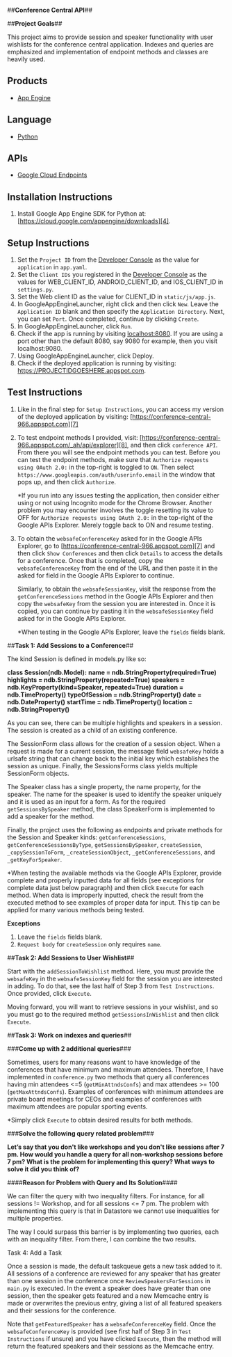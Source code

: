 ##**Conference Central API**##

##**Project Goals**##

This project aims to provide session and speaker functionality with user
wishlists for the conference central application. Indexes and queries are
emphasized and implementation of endpoint methods and classes are heavily used.

## Products
- [App Engine][1]

## Language
- [Python][2]

## APIs
- [Google Cloud Endpoints][3]

## Installation Instructions

1. Install Google App Engine SDK for Python at:
[https://cloud.google.com/appengine/downloads][4].

## Setup Instructions

1. Set the `Project ID` from the [Developer Console][5] as the value for
   `application` in `app.yaml`.
2. Set the `Client IDs` you registered in the [Developer Console][5] as the
   values for WEB_CLIENT_ID, ANDROID_CLIENT_ID, and IOS_CLIENT_ID in
   `settings.py`.
3. Set the Web client ID as the value for CLIENT_ID in `static/js/app.js`.
5. In GoogleAppEngineLauncher, right click and then click `New`. Leave the
   `Application ID` blank and then specify the `Application Directory`. Next, you
   can set `Port`. Once completed, continue by clicking `Create`.
6. In GoogleAppEngineLauncher, click `Run`.
6. Check if the app is running by visiting [localhost:8080][6]. If you are
   using a port other than the default 8080, say 9080 for example, then you
   visit localhost:9080.
7. Using GoogleAppEngineLauncher, click Deploy.
8. Check if the deployed application is running by visiting:
   https://PROJECTIDGOESHERE.appspot.com.

## Test Instructions

1. Like in the final step for `Setup Instructions`, you can access my version
   of the deployed application by visiting:
   [https://conference-central-966.appspot.com][7]
2. To test endpoint methods I provided, visit:
   [https://conference-central-966.appspot.com/_ah/api/explorer][8], and then
   click `conference API`. From there you will see the endpoint methods you can
   test. Before you can test the endpoint methods, make sure that
   `Authorize requests using OAuth 2.0:` in the top-right is toggled to `ON`.
   Then select `https://www.googleapis.com/auth/userinfo.email` in the window
   that pops up, and then click `Authorize`.

   *If you run into any issues testing the application, then consider either
   using or not using Incognito mode for the Chrome Browser. Another problem
   you may encounter involves the toggle resetting its value to OFF for
   `Authorize requests using OAuth 2.0:` in the top-right of the Google APIs
   Explorer. Merely toggle back to ON and resume testing.

3. To obtain the `websafeConferenceKey` asked for in the Google APIs Explorer,
   go to [https://conference-central-966.appspot.com][7] and then click
   `Show Conferences` and then click `Details` to access the details for a
   conference. Once that is completed, copy the `websafeConferenceKey` from the
   end of the URL and then paste it in the asked for field in the Google APIs
   Explorer to continue.

   Similarly, to obtain the `websafeSessionKey`, visit the response from the
   `getConferenceSessions` method in the Google APIs Explorer and then copy the
   `websafeKey` from the session you are interested in. Once it is copied, you
   can continue by pasting it in the `websafeSessionKey` field asked for in the
   Google APIs Explorer.

   *When testing in the Google APIs Explorer, leave the `fields` fields blank.

##**Task 1: Add Sessions to a Conference**##

The kind Session is defined in models.py like so:

**class Session(ndb.Model):**
    **name = ndb.StringProperty(required=True)**
    **highlights = ndb.StringProperty(repeated=True)**
    **speakers = ndb.KeyProperty(kind=Speaker, repeated=True)**
    **duration = ndb.TimeProperty()**
    **typeOfSession = ndb.StringProperty()**
    **date = ndb.DateProperty()**
    **startTime = ndb.TimeProperty()**
    **location = ndb.StringProperty()**

As you can see, there can be multiple highlights and speakers in a session.
The session is created as a child of an existing conference.

The SessionForm class allows for the creation of a session object. When a
request is made for a current session, the message field `websafeKey` holds a
urlsafe string that can change back to the initial key which establishes the
session as unique. Finally, the SessionsForms class yields multiple SessionForm
objects.

The Speaker class has a single property, the name property, for the speaker.
The name for the speaker is used to identify the speaker uniquely and it is
used as an input for a form. As for the required `getSessionsBySpeaker` method,
the class SpeakerForm is implemented to add a speaker for the method.

Finally, the project uses the following as endpoints and private methods for
the Session and Speaker kinds: `getConferenceSessions`,
`getConferenceSessionsByType`, `getSessionsBySpeaker`, `createSession`,
`_copySessionToForm`, `_createSessionObject`, `_getConferenceSessions`,
and `_getKeyForSpeaker`.

*When testing the available methods via the Google APIs Explorer, provide
complete and properly inputted data for all fields (see exceptions for complete
data just below paragraph) and then click `Execute` for each method. When data
is improperly inputted, check the result from the executed method to see
examples of proper data for input. This tip can be applied for many various
methods being tested.

**Exceptions**

1. Leave the `fields` fields blank.
2. `Request body` for `createSession` only requires `name`.

##**Task 2: Add Sessions to User Wishlist**##

Start with the `addSessionToWishlist` method. Here, you must provide the
`websafeKey` in the `websafeSessionKey` field for the session you are
interested in adding. To do that, see the last half of Step 3 from
`Test Instructions`. Once provided, click `Execute`.

Moving forward, you will want to retrieve sessions in your wishlist, and so you
must go to the required method `getSessionsInWishlist` and then click
`Execute`.

##**Task 3: Work on indexes and queries**##

###**Come up with 2 additional queries**###

Sometimes, users for many reasons want to have knowledge of the conferences
that have minimum and maximum attendees. Therefore, I have implemented in
`conference.py` two methods that query all conferences having min attendees <=5
(`getMinAttndsConfs`) and max attendees >= 100 (`getMaxAttndsConfs`). Examples
of conferences with minimum attendees are private board meetings for CEOs and
examples of conferences with maximum attendees are popular sporting events.

*Simply click `Execute` to obtain desired results for both methods.

###**Solve the following query related problem**###

**Let’s say that you don't like workshops and you don't like sessions after
7 pm. How would you handle a query for all non-workshop sessions before 7 pm?
What is the problem for implementing this query? What ways to solve it did you
think of?**

####**Reason for Problem with Query and Its Solution**####

We can filter the query with two inequality filters. For instance, for
all sessions != Workshop, and for all sessions <= 7 pm. The problem with
implementing this query is that in Datastore we cannot use inequalities for
multiple properties.

The way I could surpass this barrier is by implementing two queries, each with
an inequality filter. From there, I can combine the two results.

Task 4: Add a Task

Once a session is made, the default taskqueue gets a new task added to it. All
sessions of a conference are reviewed for any speaker that has greater than one
session in the conference once `ReviewSpeakersForSessions` in `main.py` is
executed. In the event a speaker does have greater than one session, then the
speaker gets featured and a new Memcache entry is made or overwrites the
previous entry, giving a list of all featured speakers and their sessions for
the conference.

Note that `getFeaturedSpeaker` has a `websafeConferenceKey` field. Once the
`websafeConferenceKey` is provided (see first half of Step 3 in
`Test Instructions` if unsure) and you have clicked `Execute`, then the method
will return the featured speakers and their sessions as the Memcache entry.

[1]: https://developers.google.com/appengine
[2]: http://python.org
[3]: https://developers.google.com/appengine/docs/python/endpoints/
[4]: https://cloud.google.com/appengine/downloads
[5]: https://console.developers.google.com/
[6]: https://localhost:8080/
[7]: [https://conference-central-966.appspot.com]
[8]: https://conference-central-966.appspot.com/_ah/api/explorer
